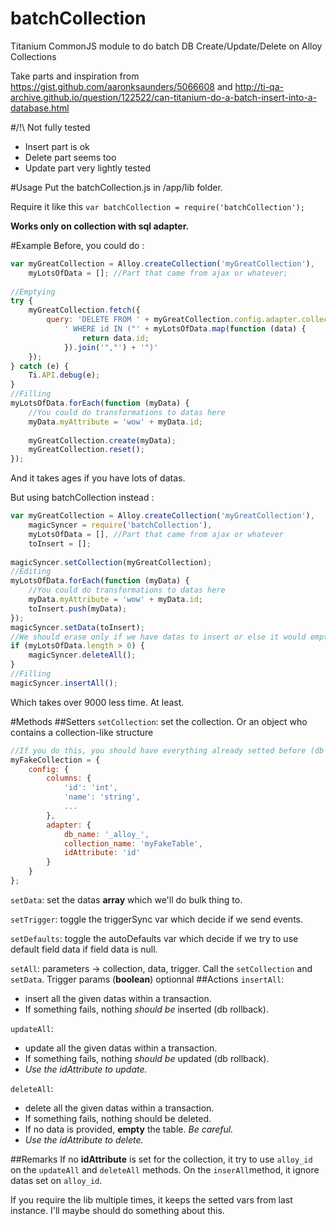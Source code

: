 # batchCollection
Titanium CommonJS module to do batch DB Create/Update/Delete on Alloy Collections

Take parts and inspiration from https://gist.github.com/aaronksaunders/5066608 and http://ti-qa-archive.github.io/question/122522/can-titanium-do-a-batch-insert-into-a-database.html

#/!\ Not fully tested 
* Insert part is ok
* Delete part seems too
* Update part very lightly tested

#Usage
Put the batchCollection.js in /app/lib folder.

Require it like this `var batchCollection = require('batchCollection');`

**Works only on collection with sql adapter.**

#Example
Before, you could do :
```javascript
var myGreatCollection = Alloy.createCollection('myGreatCollection'),
    myLotsOfData = []; //Part that came from ajax or whatever;
 
//Emptying
try {
    myGreatCollection.fetch({
        query: 'DELETE FROM ' + myGreatCollection.config.adapter.collection_name +
            ' WHERE id IN ("' + myLotsOfData.map(function (data) {
                return data.id;
            }).join('","') + '")'
    });
} catch (e) {
    Ti.API.debug(e);
}
//Filling
myLotsOfData.forEach(function (myData) {
    //You could do transformations to datas here
    myData.myAttribute = 'wow' + myData.id;
    
    myGreatCollection.create(myData);
    myGreatCollection.reset();
});
```
And it takes ages if you have lots of datas.

But using batchCollection instead :
```javascript
var myGreatCollection = Alloy.createCollection('myGreatCollection'),
    magicSyncer = require('batchCollection'),
    myLotsOfData = [], //Part that came from ajax or whatever
    toInsert = [];
 
magicSyncer.setCollection(myGreatCollection);
//Editing
myLotsOfData.forEach(function (myData) {
    //You could do transformations to datas here
    myData.myAttribute = 'wow' + myData.id;
    toInsert.push(myData);
});
magicSyncer.setData(toInsert);
//We should erase only if we have datas to insert or else it would empty the whole DB (by design)
if (myLotsOfData.length > 0) {
    magicSyncer.deleteAll();
}
//Filling
magicSyncer.insertAll();
```
Which takes over 9000 less time. At least.

#Methods
##Setters
`setCollection`: set the collection. Or an object who contains a collection-like structure
```javascript
//If you do this, you should have everything already setted before (db and table install)
myFakeCollection = {
    config: {
        columns: {
            'id': 'int',
            'name': 'string',
            ...
        },
        adapter: {
            db_name: '_alloy_',
            collection_name: 'myFakeTable',
            idAttribute: 'id'
        }
    }
};
```
`setData`: set the datas **array** which we'll do bulk thing to.

`setTrigger`: toggle the triggerSync var which decide if we send events.

`setDefaults`: toggle the autoDefaults var which decide if we try to use default field data if field data is null.

`setAll`: parameters -> collection, data, trigger. Call the `setCollection` and `setData`. Trigger params (**boolean**) optionnal
##Actions
`insertAll`: 
* insert all the given datas within a transaction. 
* If something fails, nothing *should be* inserted (db rollback).

`updateAll`: 
* update all the given datas within a transaction. 
* If something fails, nothing *should be* updated (db rollback). 
* *Use the idAttribute to update.*

`deleteAll`: 
* delete all the given datas within a transaction. 
* If something fails, nothing should be deleted. 
* If no data is provided, **empty** the table. *Be careful.* 
* *Use the idAttribute to delete.*

##Remarks
If no **idAttribute** is set for the collection, it try to use `alloy_id` on the `updateAll` and `deleteAll` methods. On the `inserAll`method, it ignore datas set on `alloy_id`.

If you require the lib multiple times, it keeps the setted vars from last instance. I'll maybe should do something about this.
